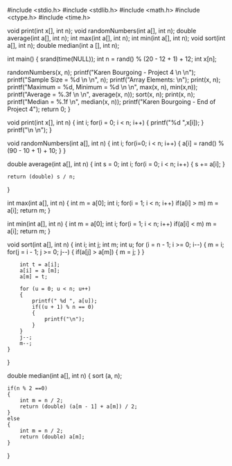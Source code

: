 #include <stdio.h>
#include <stdlib.h>
#include <math.h>
#include <ctype.h>
#include <time.h>

void print(int x[], int n);
void randomNumbers(int a[], int n);
double average(int a[], int n);
int max(int a[], int n);
int min(int a[], int n);
void sort(int a[], int n);
double median(int a [], int n);

int main()
{
   srand(time(NULL));
   int n = rand() % (20 - 12 + 1) + 12;
   int x[n];
   
   randomNumbers(x, n);
   printf("Karen Bourgoing - Project 4 \n \n");
   printf("Sample Size = %d \n \n", n);
   printf("Array Elements: \n");
   print(x, n);
   printf("Maximum = %d,  Minimum = %d \n \n", max(x, n), min(x,n));
   printf("Average = %.3f \n \n", average(x, n));
   sort(x, n);
   print(x, n);
   printf("Median = %.1f \n", median(x, n));
   printf("Karen Bourgoing - End of Project 4");
    return 0;
}

void print(int x[], int n)
{
    int i;
    for(i = 0; i < n; i++)
    {
        printf("%d ",x[i]);
    }
    printf("\n \n");
}

void randomNumbers(int a[], int n)
{
    int i;
    for(i=0; i < n; i++)
    {
        a[i] = rand() % (90 - 10 + 1) + 10;
    }
}

double average(int a[], int n)
{
    int s = 0;
    int i;
    for(i = 0; i < n; i++)
    {
        s += a[i];
    }
    
    return (double) s / n;
}

int max(int a[], int n)
{
    int m = a[0]; int i;
    for(i = 1; i < n; i++)
        if(a[i] > m)
            m = a[i];
    return m;
}

int min(int a[], int n)
{
    int m = a[0]; int i;
    for(i = 1; i < n; i++)
        if(a[i] < m)
            m = a[i];
    return m;
}

void sort(int a[], int n)
{
    int i;
    int j; 
    int m;
    int u;
    for (i = n - 1; i >= 0; i--)
    {
        m = i;
        for(j = i - 1; j >= 0; j--)
        {
            if(a[j] > a[m])
            {
                m = j;
            }
        }
        
        int t = a[i];
        a[i] = a [m];
        a[m] = t;
        
        for (u = 0; u < n; u++)
        {
            printf(" %d ", a[u]);
            if((u + 1) % n == 0)
            {
                printf("\n");
            }
        }
        j--;
        m--;
    }
}

double median(int a[], int n)
{
    sort (a, n);
    
    if(n % 2 ==0)
    {
        int m = n / 2;
        return (double) (a[m - 1] + a[m]) / 2;
    }
    else
    {
        int m = n / 2;
        return (double) a[m];
    }
}

   
